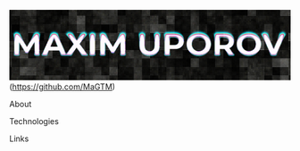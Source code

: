 ![Header](https://github.com/MaGTM/MaGTM/blob/main/assets/header.png)(https://github.com/MaGTM)

About

Technologies

Links